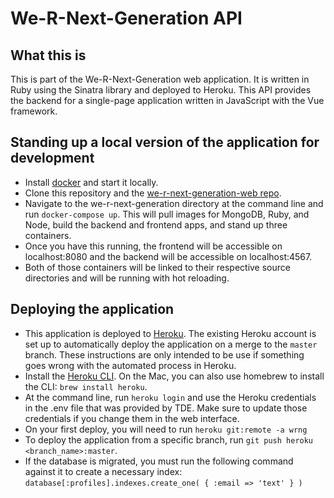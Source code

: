 # We-R-Next-Generation API

## What this is
This is part of the We-R-Next-Generation web application. It is written in Ruby using the Sinatra library and deployed to Heroku. This API provides the backend for a single-page application written in JavaScript with the Vue framework.

## Standing up a local version of the application for development
- Install [docker][1] and start it locally.
- Clone this repository and the [we-r-next-generation-web repo][2].
- Navigate to the we-r-next-generation directory at the command line and run `docker-compose up`. This will pull images for MongoDB, Ruby, and Node, build the backend and frontend apps, and stand up three containers.
- Once you have this running, the frontend will be accessible on localhost:8080 and the backend will be accessible on localhost:4567.
- Both of those containers will be linked to their respective source directories and will be running with hot reloading.

[1]: https://www.docker.com/community-edition
[2]: https://github.com/the-difference-engine/we-r-next-generation-web

## Deploying the application
- This application is deployed to [Heroku][3]. The existing Heroku account is set up to automatically deploy the application on a merge to the `master` branch. These instructions are only intended to be use if something goes wrong with the automated process in Heroku.
- Install the [Heroku CLI][4]. On the Mac, you can also use homebrew to install the CLI: `brew install heroku`.
- At the command line, run `heroku login` and use the Heroku credentials in the .env file that was provided by TDE. Make sure to update those credentials if you change them in the web interface.
- On your first deploy, you will need to run `heroku git:remote -a wrng`
- To deploy the application from a specific branch, run `git push heroku <branch_name>:master`.
- If the database is migrated, you must run the following command against it to create a necessary index: `database[:profiles].indexes.create_one( { :email => 'text' } )`

[3]: https://dashboard.heroku.com/
[4]: https://devcenter.heroku.com/articles/heroku-cli
